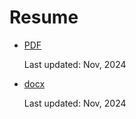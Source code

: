 # Resume

- [PDF](./prem_phansuriyanon.pdf)

  Last updated: Nov, 2024

- [docx](./prem_phansuriyanon.docx)

  Last updated: Nov, 2024
